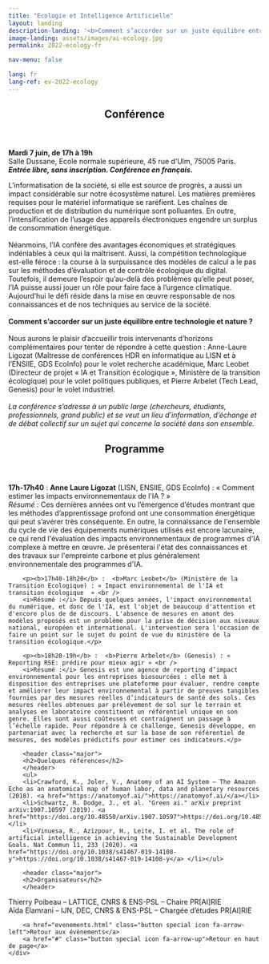 ```yaml
---
title: "Ecologie et Intelligence Artificielle"
layout: landing
description-landing: '<b>Comment s’accorder sur un juste équilibre entre technologie et nature ?</b>'
image-landing: assets/images/ai-ecology.jpg
permalink: 2022-ecology-fr

nav-menu: false

lang: fr
lang-ref: ev-2022-ecology
---
```


<!-- Main -->
<div id="main">

<!-- One -->
<section id="one">
	<div class="inner">
	<header class="major">
	<h2>Conférence</h2>
	</header>
	<p><b>Mardi 7 juin, de 17h à 19h</b><br />
	Salle Dussane, Ecole normale supérieure, 45 rue d’Ulm, 75005 Paris.<br />
	<b><i>Entrée libre, sans inscription. Conférence en français.</i></b></p>
	<p>L’informatisation de la société, si elle est source de progrès, a aussi un impact considérable sur notre écosystème naturel. Les matières premières requises pour le matériel informatique se raréfient. Les chaînes de production et de distribution du numérique sont polluantes. En outre, l’intensification de l’usage des appareils électroniques engendre un surplus de consommation énergétique.<br /><br />
	Néanmoins, l’IA confère des avantages économiques et stratégiques indéniables à ceux qui la maîtrisent. Aussi, la compétition technologique est-elle féroce : la course à la surpuissance des modèles de calcul a le pas sur les méthodes d’évaluation et de contrôle écologique du digital. Toutefois, il demeure l’espoir qu’au-delà des problèmes qu’elle peut poser, l’IA puisse aussi jouer un rôle pour faire face à l’urgence climatique. Aujourd’hui le défi réside dans la mise en œuvre responsable de nos connaissances et de nos techniques au service de la société.<br /><br />
	<b>Comment s’accorder sur un juste équilibre entre technologie et nature ?</b> <br /> <br/>
	Nous aurons le plaisir d’accueillir trois intervenants d’horizons complémentaires pour tenter de répondre à cette question : Anne-Laure Ligozat (Maîtresse de conférences HDR en informatique au LISN et à l’ENSIIE, GDS EcoInfo) pour le volet recherche académique, Marc Leobet (Directeur de projet « IA et Transition écologique », Ministère de la transition écologique) pour le volet politiques publiques, et Pierre Arbelet (Tech Lead, Genesis) pour le volet industriel.<br /><br/>
	<i>La conférence s’adresse à un public large (chercheurs, étudiants, professionnels, grand public) et se veut un lieu d’information, d’échange et de débat collectif sur un sujet qui concerne la société dans son ensemble.</i></p>
	<header class="major">
	<h2>Programme</h2>
	</header>
		<p>
		<b>17h-17h40</b> :  <b>Anne Laure Ligozat</b>  (LISN, ENSIIE, GDS EcoInfo) : « Comment estimer les impacts environnementaux de l'IA ?  »<br />
		<i>Résumé :</i> Ces dernières années ont vu l’émergence d’études montrant que les méthodes d’apprentissage profond ont une consommation énergétique qui peut s’avérer très conséquente. En outre, la connaissance de l'ensemble du cycle de vie des équipements numériques utilisés est encore lacunaire, ce qui rend l'évaluation des impacts environnementaux de programmes d'IA complexe à mettre en œuvre. Je présenterai l'état des connaissances et des travaux sur l'empreinte carbone et plus généralement environnementale des programmes d'IA.</p>

		<p><b>17h40-18h20</b> :  <b>Marc Leobet</b> (Ministère de la Transition Ecologique) : « Impact environnemental de l'IA et transition écologique  » <br />
		<i>Résumé :</i> Depuis quelques années, l'impact environnemental du numérique, et donc de l'IA, est l'objet de beaucoup d'attention et d'encore plus de de discours. L'absence de mesures en amont des modèles proposés est un problème pour la prise de décision aux niveaux national, européen et international. L'intervention sera l'occasion de faire un point sur le sujet du point de vue du ministère de la transition écologique.</p>

		<p><b>18h20-19h</b> :  <b>Pierre Arbelet</b> (Genesis) : « Reporting RSE: prédire pour mieux agir » <br />
		<i>Résumé :</i> Genesis est une agence de reporting d’impact environnemental pour les entreprises biosourcées : elle met à disposition des entreprises une plateforme pour évaluer, rendre compte et améliorer leur impact environnemental à partir de preuves tangibles fournies par des mesures réelles d’indicateurs de santé des sols. Ces mesures réelles obtenues par prélèvement de sol sur le terrain et analyses en laboratoire constituent un référentiel unique en son genre. Elles sont aussi coûteuses et contraignent un passage à l’échelle rapide. Pour répondre à ce challenge, Genesis développe, en partenariat avec la recherche et sur la base de son référentiel de mesures, des modèles prédictifs pour estimer ces indicateurs.</p>

		<header class="major">
		<h2>Quelques références</h2>
		</header>
		<ul>
		<li>Crawford, K., Joler, V., Anatomy of an AI System – The Amazon Echo as an anatomical map of human labor, data and planetary resources (2018). <a href="https://anatomyof.ai/">https://anatomyof.ai/</a></li>
		<li>Schwartz, R. Dodge, J., et al. "Green ai." arXiv preprint arXiv:1907.10597 (2019). <a href="https://doi.org/10.48550/arXiv.1907.10597">https://doi.org/10.48550/arXiv.1907.10597</a></li>
		<li>Vinuesa, R., Azizpour, H., Leite, I. et al. The role of artificial intelligence in achieving the Sustainable Development Goals. Nat Commun 11, 233 (2020). <a href="https://doi.org/10.1038/s41467-019-14108-y">https://doi.org/10.1038/s41467-019-14108-y</a> </li></ul>

		<header class="major">
		<h2>Organisateurs</h2>
		</header>
<p>Thierry Poibeau – LATTICE, CNRS & ENS-PSL – Chaire PR[AI]RIE<br />
Aïda Elamrani – IJN, DEC, CNRS & ENS-PSL – Chargée d’études PR[AI]RIE<br />
</p>


		<a href="evenements.html" class="button special icon fa-arrow-left">Retour aux évènements</a>
		<a href="#" class="button special icon fa-arrow-up">Retour en haut de page</a>
	</div>
</section>

</div>
